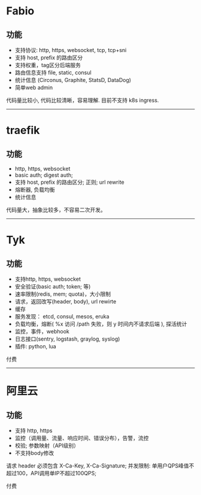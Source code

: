 # Fabio 

## 功能

- 支持协议: http, https, websocket, tcp, tcp+sni
- 支持 host, prefix 的路由区分
- 支持权重，tag区分后端服务
- 路由信息支持 file, static, consul
- 统计信息 (Circonus, Graphite, StatsD, DataDog)
- 简单web admin

代码量比较小, 代码比较清晰，容易理解. 目前不支持 k8s ingress. 

---

# traefik

## 功能

- http, https, websocket
- basic auth; digest auth; 
- 支持 host, prefix 的路由区分; 正则; url rewrite
- 熔断器, 负载均衡
- 统计信息

代码量大，抽象比较多，不容易二次开发。

---

# Tyk

## 功能

- 支持http, https, websocket
- 安全验证(basic auth; token; 等)
- 速率限制(redis, mem; quota)，大小限制
- 请求，返回改写(header, body), url rewirte
- 缓存
- 服务发现： etcd, consul, mesos, eruka
- 负载均衡，熔断( %x 访问 /path 失败，则 y 时间内不请求后端 ), 探活统计
- 监控，事件，webhook
- 日志接口(sentry, logstash, graylog, syslog)
- 插件: python, lua


付费

---

# 阿里云

## 功能

- 支持 http, https
- 监控（调用量、流量、响应时间、错误分布），告警，流控
- 校验; 参数映射（API级别）
- 不支持body修改

请求 header 必须包含 X-Ca-Key, X-Ca-Signature;
并发限制: 单用户QPS峰值不超过100，API调用单IP不超过100QPS;

付费

